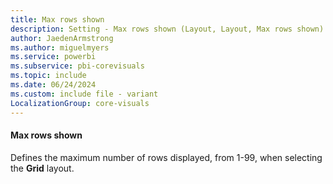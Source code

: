 ```yaml
---
title: Max rows shown
description: Setting - Max rows shown (Layout, Layout, Max rows shown)
author: JaedenArmstrong
ms.author: miguelmyers
ms.service: powerbi
ms.subservice: pbi-corevisuals
ms.topic: include
ms.date: 06/24/2024
ms.custom: include file - variant
LocalizationGroup: core-visuals
---
```

#### Max rows shown

Defines the maximum number of rows displayed, from 1-99, when selecting the **Grid** layout.
